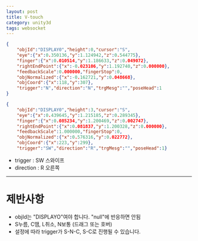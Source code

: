 ```yaml
---
layout: post
title: V-touch
category: unity3d
tags: websocket
---
```


```json
{
    "objId":"DISPLAY0","height":0,"cursor":"S",
    "eye":{"x":0.350136,"y":1.124942,"z":0.544775},
    "finger":{"x":0.010514,"y":1.186633,"z":0.049072},
    "rightEndPoint":{"x":-0.023106,"y":1.192740,"z":0.000000},
    "feedbackScale":0.000000,"fingerStop":0,
    "objNormalized":{"x":-0.162721,"y":0.048668},
    "objCoord":{"x":118,"y":307},
    "trigger":"N","direction":"N","trgMesg":"","poseHead":1
}
```

```json
{
    "objId":"DISPLAY0","height":3,"cursor":"S",
    "eye":{"x":0.439645,"y":1.215185,"z":0.289345},
    "finger":{"x":0.085234,"y":1.200469,"z":0.002747},
    "rightEndPoint":{"x":0.081837,"y":1.200328,"z":0.000000},
    "feedbackScale":1.000000,"fingerStop":0,
    "objNormalized":{"x":0.576316,"y":0.022772},
    "objCoord":{"x":223,"y":299},
    "trigger":"SW","direction":"R","trgMesg":"","poseHead":1}
```

* trigger : SW 스와이프
* direction : R 오른쪽

---

# 제반사항
* objId는 "DISPLAYO"여야 합니다. "null"에 반응하면 안됨
* S누름, C땜, L취소, N보통 (드래그 또는 호버)
* 설정에 따라 trigger가 S-N-C, S-C로 진행될 수 있습니다.
